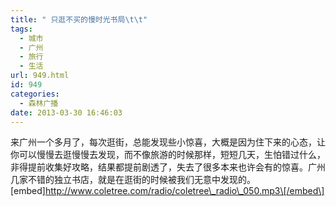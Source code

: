 ```yaml
---
title: " 只逛不买的慢时光书局\t\t"
tags:
  - 城市
  - 广州
  - 旅行
  - 生活
url: 949.html
id: 949
categories:
  - 森林广播
date: 2013-03-30 16:46:03
---
```


来广州一个多月了，每次逛街，总能发现些小惊喜，大概是因为住下来的心态，让你可以慢慢去逛慢慢去发现，而不像旅游的时候那样，短短几天，生怕错过什么，非得提前收集好攻略，结果都提前剧透了，失去了很多本来也许会有的惊喜。广州几家不错的独立书店，就是在逛街的时候被我们无意中发现的。   \[embed\]http://www.coletree.com/radio/coletree\_radio\_050.mp3\[/embed\]